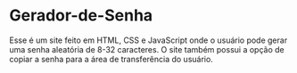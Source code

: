 # Gerador-de-Senha
 Esse é um site feito em HTML, CSS e JavaScript onde o usuário pode gerar uma senha aleatória de 8-32 caracteres. O site também possui a opção de copiar a senha para a área de transferência do usuário.

